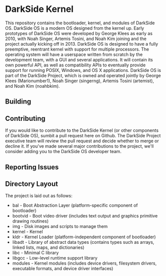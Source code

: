 DarkSide Kernel
===============
This repository contains the bootloader, kernel, and modules of DarkSide OS. DarkSide OS is a modern OS designed from the kernel up. Early prototypes of DarkSide OS were developed by George Klees as early as 2010, with Noah Singer, Artemis Tosini, and Noah Kim joining and the project actually kicking off in 2013. DarkSide OS is designed to have a fully preemptive, reentrant kernel with support for multiple processors. The operating system will have a userspace written from scratch by the development team, with a GUI and several applications. It will contain its own powerful API, as well as compatibility APIs to eventually provide support for running POSIX, Windows, and OS X applications.  DarkSide OS is part of the DarkSide Project, which is owned and operated jointly by George Klees (Marionumber1), Noah Singer (singerng), Artemis Tosini (artemist), and Noah Kim (noahbkim).

Building
--------

Contributing
------------
If you would like to contribute to the DarkSide Kernel (or other components of DarkSide OS), sumbit a pull request here on Github.  The DarkSide Project executive team  will review the pull request and decide whether to merge or decline it. If you've made several major contributions to the project, we'll consider adding you to the DarkSide OS developer team.

Reporting Issues
----------------

Directory Layout
----------------
The project is laid out as follows:
* bal - Boot Abstraction Layer (platform-specific component of bootloader)
* bootvid - Boot video driver (includes text output and graphics primitive drawing routines)
* img - Disk images and scripts to manage them
* kernel - Kernel
* kldr - Kernel Loader (platform-independent component of bootloader)
* libadt - Library of abstract data types (contains types such as arrays, linked lists, maps, and dictionaries)
* libc - Minimal C library
* libgcc - Low-level runtime support library
* modules - Kernel modules (includes device drivers, filesystem drivers, executable formats, and device driver interfaces)
